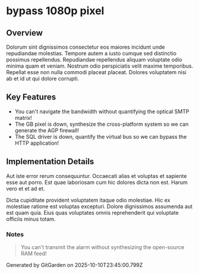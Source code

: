 # bypass 1080p pixel

## Overview
Dolorum sint dignissimos consectetur eos maiores incidunt unde repudiandae molestias. Tempore autem a iusto cumque sed distinctio possimus repellendus. Repudiandae repellendus aliquam voluptate odio minima quam et veniam. Nostrum odio perspiciatis velit maxime temporibus. Repellat esse non nulla commodi placeat placeat. Dolores voluptatem nisi ab et id ut qui dolore corrupti.

## Key Features
- You can't navigate the bandwidth without quantifying the optical SMTP matrix!
- The GB pixel is down, synthesize the cross-platform system so we can generate the AGP firewall!
- The SQL driver is down, quantify the virtual bus so we can bypass the HTTP application!

## Implementation Details
Aut iste error rerum consequuntur. Occaecati alias et voluptas et sapiente esse aut porro. Est quae laboriosam cum hic dolores dicta non est. Harum vero et et ad et.
 Dicta cupiditate provident voluptatem itaque odio molestiae. Hic ex molestiae ratione est voluptas excepturi. Dolore dignissimos assumenda aut est quam quia. Eius quas voluptates omnis reprehenderit qui voluptate officiis minus totam.

### Notes
> You can't transmit the alarm without synthesizing the open-source RAM feed!

Generated by GitGarden on 2025-10-10T23:45:00.799Z